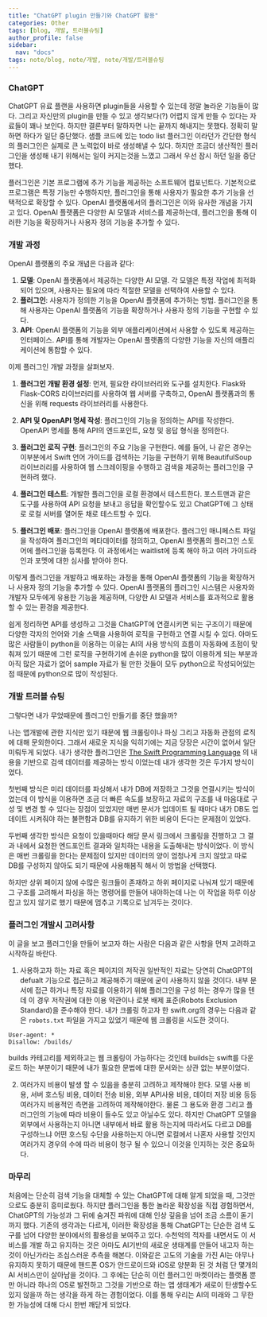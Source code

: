 ```yaml
---
title: "ChatGPT plugin 만들기와 ChatGPT 활용"
categories: Other
tags: [blog, 개발, 트러블슈팅]
author_profile: false 
sidebar: 
  nav: "docs"
tags: note/blog, note/개발, note/개발/트러블슈팅
---
```

### ChatGPT
ChatGPT 유료 플랜을 사용하면 plugin들을 사용할 수 있는데 정말 놀라운 기능들이 많다. 그리고 자신만의 plugin을 만들 수 있고 생각보다(?) 어렵지 않게 만들 수 있다는 자료들이 꽤나 보인다. 하지만 결론부터 말하자면 나는 끝까지 해내지는 못했다. 정확히 말하면 하다가 일단 중단했다. 샘플 코드에 있는 todo list 플러그인 이라던가 간단한 형식의 플러그인은 실제로 큰 노력없이 바로 생성해낼 수 있다. 하지만 조금더 생산적인 플러그인을 생성해 내기 위해서는 일이 커지는것을 느꼈고 그래서 우선 잠시 하던 일을 중단했다.

플러그인은 기본 프로그램에 추가 기능을 제공하는 소프트웨어 컴포넌트다. 기본적으로 프로그램은 특정 기능만 수행하지만, 플러그인을 통해 사용자가 필요한 추가 기능을 선택적으로 확장할 수 있다. OpenAI 플랫폼에서의 플러그인은 이와 유사한 개념을 가지고 있다. OpenAI 플랫폼은 다양한 AI 모델과 서비스를 제공하는데, 플러그인을 통해 이러한 기능을 확장하거나 사용자 정의 기능을 추가할 수 있다.

### 개발 과정 

OpenAI 플랫폼의 주요 개념은 다음과 같다:

1. **모델**: OpenAI 플랫폼에서 제공하는 다양한 AI 모델. 각 모델은 특정 작업에 최적화되어 있으며, 사용자는 필요에 따라 적절한 모델을 선택하여 사용할 수 있다.
2. **플러그인**: 사용자가 정의한 기능을 OpenAI 플랫폼에 추가하는 방법. 플러그인을 통해 사용자는 OpenAI 플랫폼의 기능을 확장하거나 사용자 정의 기능을 구현할 수 있다.
3. **API**: OpenAI 플랫폼의 기능을 외부 애플리케이션에서 사용할 수 있도록 제공하는 인터페이스. API를 통해 개발자는 OpenAI 플랫폼의 다양한 기능을 자신의 애플리케이션에 통합할 수 있다.

이제 플러그인 개발 과정을 살펴보자.

1. **플러그인 개발 환경 설정**: 먼저, 필요한 라이브러리와 도구를 설치한다. Flask와 Flask-CORS 라이브러리를 사용하여 웹 서버를 구축하고, OpenAI 플랫폼과의 통신을 위해 requests 라이브러리를 사용한다.
    
2. **API 및 OpenAPI 명세 작성**: 플러그인의 기능을 정의하는 API를 작성한다. OpenAPI 명세를 통해 API의 엔드포인트, 요청 및 응답 형식을 정의한다.
    
3. **플러그인 로직 구현**: 플러그인의 주요 기능을 구현한다. 예를 들어, 나 같은 경우는 이부분에서 Swift 언어 가이드를 검색하는 기능을 구현하기 위해 BeautifulSoup 라이브러리를 사용하여 웹 스크레이핑을 수행하고 검색을 제공하는 플러그인을 구현하려 했다.
    
4. **플러그인 테스트**: 개발한 플러그인을 로컬 환경에서 테스트한다. 포스트맨과 같은 도구를 사용하여 API 요청을 보내고 응답을 확인할수도 있고 ChatGPT에 그 상태로 로컬 서버를 열어둔 채로 테스트할 수 있다.
    
5. **플러그인 배포**: 플러그인을 OpenAI 플랫폼에 배포한다. 플러그인 매니페스트 파일을 작성하여 플러그인의 메타데이터를 정의하고, OpenAI 플랫폼의 플러그인 스토어에 플러그인을 등록한다. 이 과정에서는 waitlist에 등록 해야 하고 여러 가이드라인과 포멧에 대한 심사를 받아야 한다.

이렇게 플러그인을 개발하고 배포하는 과정을 통해 OpenAI 플랫폼의 기능을 확장하거나 사용자 정의 기능을 추가할 수 있다. OpenAI 플랫폼의 플러그인 시스템은 사용자와 개발자 모두에게 유용한 기능을 제공하며, 다양한 AI 모델과 서비스를 효과적으로 활용할 수 있는 환경을 제공한다.

쉽게 정리하면 API를 생성하고 그것을 ChatGPT에 연결시키면 되는 구조이기 때문에 다양한 각자의 언어와 기술 스택을 사용하여 로직을 구현하고 연결 시킬 수 있다. 아마도 많은 사람들이 python을 이용하는 이유는 AI의 사용 방식의 흐름이 자동화에 초점이 맞춰져 있기 때문에 그런 로직을 구현하기에 손쉬운 python을 많이 이용하게 되는 부분과 아직 많은 자료가 없어 sample 자료가 될 만한 것들이 모두 python으로 작성되어있는 점 때문에 python으로 많이 작성된다.

### 개발 트러블 슈팅

그렇다면 내가 무었때문에 플러그인 만들기를 중단 했을까?

 나는 앱개발에 관한 지식만 있기 때문에 웹 크롤링이나 파싱 그리고 자동화 관점의 로직에 대해 문외한이다. 그래서 새로운 지식을 익히기에는 지금 당장은 시간이 없어서 일단 미뤄두게 되었다. 내가 생각한 플러그인은 [The Swift Programming Language](https://docs.swift.org/swift-book/documentation/the-swift-programming-language/) 의 내용을 기반으로 검색 데이터를 제공하는 방식 이었는데 내가 생각한 것은 두가지 방식이었다. 
 
 첫번째 방식은 미리 데이터를 파싱해서 내가 DB에 저장하고 그것을 연결시키는 방식이었는데 이 방식을 이용하면 조금 더 빠른 속도를 보장하고 자료의 구조를 내 마음대로 구성 및 변경 할 수 있다는 장점이 있었지만 매번 문서가 업데이트 될 때마다 내가 DB도 업데이트 시켜줘야 하는 불편함과 DB를 유지하기 위한 비용이 든다는 문제점이 있었다. 
 
 두번째 생각한 방식은 요청이 있을때마다 해당 문서 링크에서 크롤링을 진행하고 그 결과 내에서 요청한 엔드포인트 결과와 일치하는 내용을 도출해내는 방식이었다. 이 방식은 매번 크롤링을 한다는 문제점이 있지만 데이터의 양이 엄청나게 크지 않았고 따로 DB를 구성하지 않아도 되기 때문에 사용해봄직 해서 이 방법을 선택했다. 
 
 하지만 상위 페이지 않에 수많은 링크들이 존재하고 하위 페이지로 나눠져 있기 때문에 그 구조를 고려해서 파싱을 하는 명령어를 만들어 내야하는데 나는 이 작업을 하루 이상 잡고 있지 않기로 했기 때문에 멈추고 기록으로 남겨두는 것이다.
### 플러그인 개발시 고려사항

 이 글을 보고 플러그인을 만들어 보고자 하는 사람은 다음과 같은 사항을 먼저 고려하고 시작하길 바란다.
 
 1. 사용하고자 하는 자료 혹은 페이지의 저작권
      일반적인 자료는 당연히 ChatGPT의 defualt 기능으로 접근하고 제공해주기 때문에 굳이 사용하지 않을 것이다. 내부 문서에 접근 하거나 특정 자료를 이용하기 위해 플러그인을 구성 하는 경우가 많을 텐데 이 경우 저작권에 대한 이용 약관이나 로봇 배제 표준(Robots Exclusion Standard)을 준수해야 한다. 내가 크롤링 하고자 한 swift.org의 경우는 다음과 같은 `robots.txt` 파일을 가지고 있었기 때문에 웹 크롤링을 시도한 것이다.

```
User-agent: *
Disallow: /builds/
```
builds 카테고리를 제외하고는 웹 크롤링이 가능하다는 것인데 builds는 swift를 다운로드 하는 부분이기 때문에 내가 필요한 문법에 대한 문서와는 상관 없는 부분이었다.

2. 여러가지 비용이 발생 할 수 있음을 충분히 고려하고 제작해야 한다.
      모델 사용 비용, 서버 호스팅 비용, 데이터 전송 비용, 외부 API사용 비용, 데이터 저장 비용 등등 여러가지 비용적인 측면을 고려하여 제작해야한다. 물론 그 용도와 환경 그리고 플러그인의 기능에 따라 비용이 들수도 있고 아닐수도 있다. 하지만 ChatGPT 모델을 외부에서 사용하는지 아니면 내부에서 바로 활용 하는지에 따라서도 다르고 DB를 구성하느냐 어떤 호스팅 수단을 사용하는지 아니면 로컬에서 나혼자 사용할 것인지 여러가지 경우의 수에 따라 비용이 청구 될 수 있으니 이것을 인지하는 것은 중요하다.

### 마무리

 처음에는 단순히 검색 기능을 대체할 수 있는 ChatGPT에 대해 알게 되었을 때, 그것만으로도 충분히 흥미로웠다. 하지만 플러그인을 통한 놀라운 확장성을 직접 경험하면서, ChatGPT의 가능성과 그 뒤에 숨겨진 파워에 대해 인상 깊음을 넘어 조금 소름이 돋기까지 했다. 기존의 생각과는 다르게, 이러한 확장성을 통해 ChatGPT는 단순한 검색 도구를 넘어 다양한 분야에서의 활용성을 보여주고 있다. 수천억의 적자를 내면서도 이 서비스를 개발 하고 유지하는 것은 아마도 AI기반의 새로운 생태계를 만들어 내고자 하는 것이 아닌가라는 조심스러운 추측을 해본다. 이와같은 고도의 기술을 가진 AI는 아무나 유지하지 못하기 때문에 핸드폰 OS가 안드로이드와 iOS로 양분화 된 것 처럼 단 몇개의 AI 서비스만이 살아남을 것이다. 그 후에는 단순히 이런 플러그인 마켓이라는 플랫폼 뿐만 아니라 하나의 OS로 발전하고 그것을 기반으로 하는 앱 생태계가 새로이 탄생할수도 있지 않을까 하는 생각을 하게 하는 경험이었다. 이를 통해 우리는 AI의 미래와 그 무한한 가능성에 대해 다시 한번 깨닫게 되었다.
